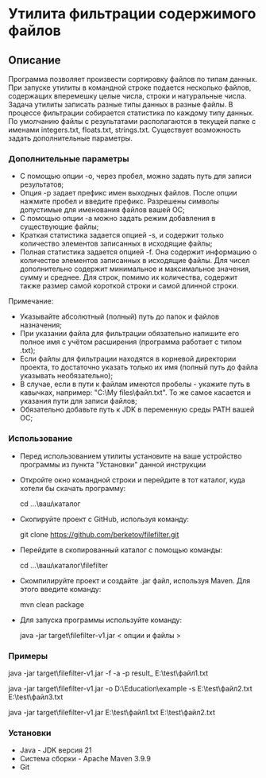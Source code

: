 # Утилита фильтрации содержимого файлов

## Описание
Программа позволяет произвести сортировку файлов по типам данных. При запуске утилиты в командной строке подается несколько файлов, содержащих вперемешку целые числа, строки и натуральные числа. Задача утилиты записать разные типы данных в разные файлы. В процессе фильтрации собирается статистика по каждому типу данных. По умолчанию файлы с результатами располагаются в текущей папке с именами integers.txt, floats.txt, strings.txt. Существует возможность задать дополнительные параметры.

### Дополнительные параметры
* С помощью опции -o, через пробел, можно задать путь для записи результатов;
* Опция -p задает префикс имен выходных файлов. После опции нажмите пробел и введите префикс. Разрешены символы допустимые для именования файлов вашей ОС;
* С помощью опции -a можно задать режим добавления в существующие файлы;
* Краткая статистика задается опцией -s, и содержит только количество элементов записанных в исходящие файлы;
* Полная статистика задается опцией -f. Она содержит информацию о количестве элементов записанных в исходящие файлы. Для чисел дополнительно содержит минимальное и максимальное значения, сумму и среднее. Для строк, помимо их количества, содержит также размер самой короткой строки и самой длинной строки.

Примечание:
- Указывайте абсолютный (полный) путь до папок и файлов назначения;
- При указании файла для фильтрации обязательно напишите его полное имя с учётом расширения (программа работает с типом .txt);
- Если файлы для фильтрации находятся в корневой директории проекта, то достаточно указать только их имя (полный путь до файла указывать необязательно);
- В случае, если в пути к файлам имеются пробелы - укажите путь в кавычках, например: "C:\My files\файл.txt". То же самое касается и указания пути для записи файлов;
- Обязательно добавьте путь к JDK в переменную среды PATH вашей ОС;

### Использование
* Перед использованием утилиты установите на ваше устройство программы из пункта "Установки" данной инструкции

* Откройте окно командной строки и перейдите в тот каталог, куда хотели бы скачать программу:

    cd ...\ваш\каталог

* Скопируйте проект с GitHub, используя команду:

   git clone https://github.com/berketov/filefilter.git

* Перейдите в скопированный каталог с помощью команды:

   cd ...\ваш\каталог\filefilter

* Скомпилируйте проект и создайте .jar файл, используя Maven. Для этого введите команду:

   mvn clean package

* Для запуска программы используйте команду:

   java -jar target\filefilter-v1.jar < опции и файлы >
   
### Примеры

java -jar target\filefilter-v1.jar -f -a -p result_ E:\test\файл1.txt

java -jar target\filefilter-v1.jar -o D:\Education\example -s E:\test\файл2.txt E:\test\файл3.txt 

java -jar target\filefilter-v1.jar E:\test\файл1.txt E:\test\файл2.txt

### Установки
- Java - JDK версия 21
- Система сборки - Apache Maven 3.9.9
- Git
